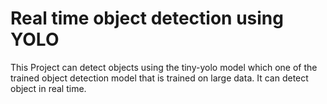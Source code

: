 # Real time object detection using YOLO
 This Project can detect objects using the tiny-yolo model which one of the trained object detection model that is trained on large data. It can detect object in real time.
